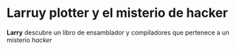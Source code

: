 # Larruy plotter y el misterio de hacker

**Larry** descubre un libro de ensamblador y compiladores que pertenece a un misterio *hacker*
